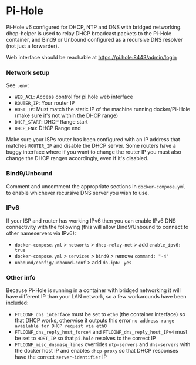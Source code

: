 # Pi-Hole

Pi-Hole v6 configured for DHCP, NTP and DNS with bridged networking. dhcp-helper is used to relay DHCP broadcast packets to the Pi-Hole container, and Bind9 or Unbound configured as a recursive DNS resolver (not just a forwarder).

Web interface should be reachable at https://pi.hole:8443/admin/login

### Network setup

See `.env`:

- `WEB_ACL`: Access control for pi.hole web interface
- `ROUTER_IP`: Your router IP
- `HOST_IP`: Must match the static IP of the machine running docker/Pi-Hole (make sure it's not within the DHCP range)
- `DHCP_START`: DHCP Range start
- `DHCP_END`: DHCP Range end

Make sure your ISPs router has been configured with an IP address that matches `ROUTER_IP` and disable the DHCP server. Some routers have a buggy interface where if you want to change the router IP you must also change the DHCP ranges accordingly, even if it's disabled.

### Bind9/Unbound

Comment and uncomment the appropriate sections in `docker-compose.yml` to enable whichever recursive DNS server you wish to use.

### IPv6

If your ISP and router has working IPv6 then you can enable IPv6 DNS connectivity with the following (this will allow Bind9/Unbound to connect to other nameservers via IPv6):

- `docker-compose.yml` > `networks` > `dhcp-relay-net` > add `enable_ipv6: true`
- `docker-compose.yml` > `services` > `bind9` > remove `command: "-4"`
- `unbound/config/unbound.conf` > add `do-ip6: yes`

### Other info

Because Pi-Hole is running in a container with bridged networking it will have different IP than your LAN network, so a few workarounds have been included:

- `FTLCONF_dns_interface` must be set to `eth0` (the container interface) so that DHCP works, otherwise it outputs this error `no address range available for DHCP request via eth0`
- `FTLCONF_dns_reply_host_force4` and `FTLCONF_dns_reply_host_IPv4` must be set to `HOST_IP` so that `pi.hole` resolves to the correct IP
- `FTLCONF_misc_dnsmasq_lines` overrides `ntp-servers` and `dns-servers` with the docker host IP and enables `dhcp-proxy` so that DHCP responses have the correct `server-identifier` IP
